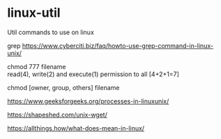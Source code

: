 # linux-util
Util commands to use on linux


grep
https://www.cyberciti.biz/faq/howto-use-grep-command-in-linux-unix/

chmod 777 filename	
read(4), write(2) and execute(1) permission to all [4+2+1=7]

chmod [owner, group, others] filename

https://www.geeksforgeeks.org/processes-in-linuxunix/

https://shapeshed.com/unix-wget/

https://allthings.how/what-does-mean-in-linux/
